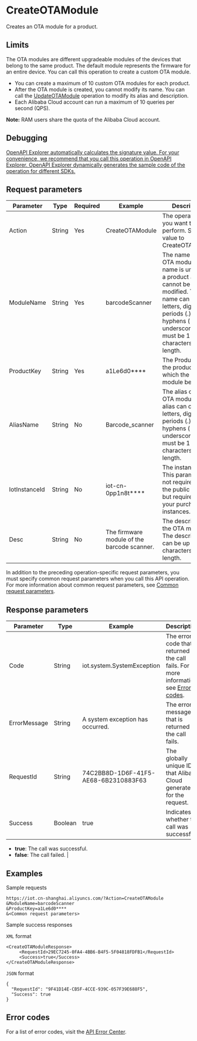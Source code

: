 # CreateOTAModule

Creates an OTA module for a product.

## Limits

The OTA modules are different upgradeable modules of the devices that belong to the same product. The default module represents the firmware for an entire device. You can call this operation to create a custom OTA module.

-   You can create a maximum of 10 custom OTA modules for each product.
-   After the OTA module is created, you cannot modify its name. You can call the [UpdateOTAModule](~~186061~~) operation to modify its alias and description.
-   Each Alibaba Cloud account can run a maximum of 10 queries per second \(QPS\).

**Note:** RAM users share the quota of the Alibaba Cloud account.


## Debugging

[OpenAPI Explorer automatically calculates the signature value. For your convenience, we recommend that you call this operation in OpenAPI Explorer. OpenAPI Explorer dynamically generates the sample code of the operation for different SDKs.](https://api.aliyun.com/#product=Iot&api=CreateOTAModule&type=RPC&version=2018-01-20)

## Request parameters

|Parameter|Type|Required|Example|Description|
|---------|----|--------|-------|-----------|
|Action|String|Yes|CreateOTAModule|The operation that you want to perform. Set the value to CreateOTAModule. |
|ModuleName|String|Yes|barcodeScanner|The name of the OTA module. The name is unique in a product and cannot be modified. The name can contain letters, digits, periods \(.\), hyphens \(-\), and underscores \(\_\). It must be 1 to 64 characters in length. |
|ProductKey|String|Yes|a1Le6d0\*\*\*\*|The ProductKey of the product to which the OTA module belongs. |
|AliasName|String|No|Barcode\_scanner|The alias of the OTA module. The alias can contain letters, digits, periods \(.\), hyphens \(-\), and underscores \(\_\). It must be 1 to 64 characters in length. |
|IotInstanceId|String|No|iot-cn-0pp1n8t\*\*\*\*|The instance ID. This parameter is not required for the public instance but required for your purchased instances. |
|Desc|String|No|The firmware module of the barcode scanner.|The description of the OTA module. The description can be up to 100 characters in length. |

In addition to the preceding operation-specific request parameters, you must specify common request parameters when you call this API operation. For more information about common request parameters, see [Common request parameters](~~30561~~).

## Response parameters

|Parameter|Type|Example|Description|
|---------|----|-------|-----------|
|Code|String|iot.system.SystemException|The error code that is returned if the call fails. For more information, see [Error codes](~~87387~~). |
|ErrorMessage|String|A system exception has occurred.|The error message that is returned if the call fails. |
|RequestId|String|74C2BB8D-1D6F-41F5-AE68-6B2310883F63|The globally unique ID that Alibaba Cloud generated for the request. |
|Success|Boolean|true|Indicates whether the call was successful.

 -   **true**: The call was successful.
-   **false**: The call failed. |

## Examples

Sample requests

```
https://iot.cn-shanghai.aliyuncs.com/?Action=CreateOTAModule
&ModuleName=barcodeScanner
&ProductKey=a1Le6d0****
&<Common request parameters>
```

Sample success responses

`XML` format

```
<CreateOTAModuleResponse>
     <RequestId>29EC7245-0FA4-4BB6-B4F5-5F04818FDFB1</RequestId>
     <Success>true</Success>
</CreateOTAModuleResponse>
```

`JSON` format

```
{
  "RequestId": "9F41D14E-CB5F-4CCE-939C-057F39E688F5",
  "Success": true
}
```

## Error codes

For a list of error codes, visit the [API Error Center](https://error-center.alibabacloud.com/status/product/Iot).

